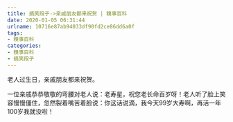 ```yaml
---
title: 搞笑段子->亲戚朋友都来祝贺 | 糗事百科
date: 2020-01-05 06:31:44
urlname: 10716e87ab94033df90fd2ce86dd6a0f
tags: 
- 糗事百科
categories:
- 糗事百科
- 搞笑段子
---
```

老人过生日，亲戚朋友都来祝贺。

一位亲戚恭恭敬敬的弯腰对老人说：老寿星，祝您老长命百岁呀！老人听了脸上笑容慢慢僵住，忽然裂着嘴苦着脸说：你这话说滴，我今天99岁大寿啊，再活一年100岁我就没啦！


